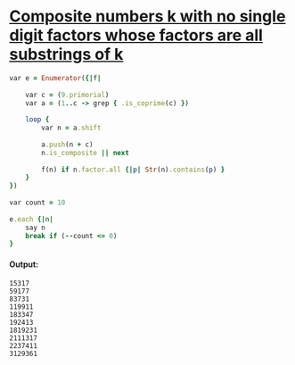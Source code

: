 [1]: https://rosettacode.org/wiki/Composite_numbers_k_with_no_single_digit_factors_whose_factors_are_all_substrings_of_k

# [Composite numbers k with no single digit factors whose factors are all substrings of k][1]

```ruby
var e = Enumerator({|f|
 
    var c = (9.primorial)
    var a = (1..c -> grep { .is_coprime(c) })
 
    loop {
        var n = a.shift
 
        a.push(n + c)
        n.is_composite || next
 
        f(n) if n.factor.all {|p| Str(n).contains(p) }
    }
})
 
var count = 10
 
e.each {|n|
    say n
    break if (--count <= 0)
}
```

#### Output:
```
15317
59177
83731
119911
183347
192413
1819231
2111317
2237411
3129361
```
